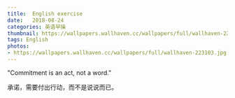 ```yaml
---
title:  English exercise
date:   2018-08-24
categories: 英语早操
thumbnail: https://wallpapers.wallhaven.cc/wallpapers/full/wallhaven-223103.jpg
tags: English
photos:
- https://wallpapers.wallhaven.cc/wallpapers/full/wallhaven-223103.jpg
---
```


"Commitment is an act, not a word."
<p>承诺，需要付出行动，而不是说说而已。</p>
